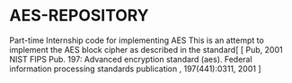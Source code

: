 # AES-REPOSITORY
Part-time Internship code for implementing AES
This is an attempt to implement the AES block cipher as described in the standard[
[
Pub, 2001
NIST  FIPS  Pub.
197:   Advanced  encryption
standard (aes).
Federal information processing standards
publication
, 197(441):0311, 2001
]

